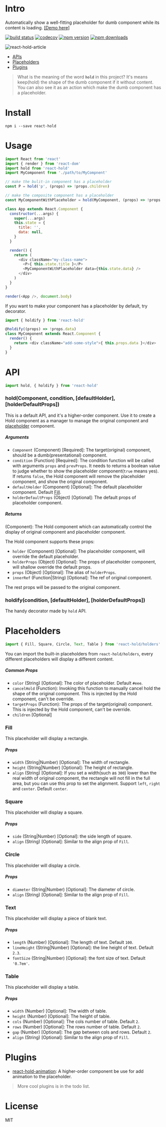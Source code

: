 # Intro

Automatically show a well-fitting placeholder for dumb component while its content is loading. [[Demo here]](http://toplan.github.io/react-hold/)

[![build status](https://travis-ci.org/toplan/react-hold.svg?branch=master)](https://travis-ci.org/toplan/react-hold)
[![codecov](https://codecov.io/gh/toplan/react-hold/branch/master/graph/badge.svg)](https://codecov.io/gh/toplan/react-hold)
[![npm version](https://img.shields.io/npm/v/react-hold.svg)](https://www.npmjs.com/package/react-hold)
[![npm downloads](https://img.shields.io/npm/dm/react-hold.svg)](https://www.npmjs.com/package/react-hold)

![react-hold-article](http://toplan.github.io/img/react-hold-article.gif)

- [APIs](#api)
- [Placeholders](#placeholders)
- [Plugins](#plugins)

> What is the meaning of the word **`hold`** in this project? It's means keep(hold) the shape of the dumb component if it without content. You can also see it as an action which make the dumb component has a placeholder.

# Install

```
npm i --save react-hold
```

# Usage

```js
import React from 'react'
import { render } from 'react-dom'
import hold from 'react-hold'
import MyComponent from './path/to/MyCompnent'

// make the bulit-in component has a placeholder
const P = hold('p', (props) => !props.children)

// make the composite component has a placeholder
const MyComponentWithPlaceholder = hold(MyComponent, (props) => !props.data)

class App extends React.Component {
  constructor(...args) {
    super(...args)
    this.state = {
      title: '',
      data: null,
    }
  }

  render() {
    return (
      <div className="my-class-name">
        <P>{ this.state.title }</P>
        <MyComponentWithPlaceholder data={this.state.data} />
      </div>
    )
  }
}

render(<App />, document.body)
```

If you want to make your component has a placeholder by default, try decorator.

```js
import { holdify } from 'react-hold'

@holdify((props) => !props.data)
class MyComponent extends React.Component {
  render() {
    return <div className="add-some-style">{ this.props.data }</div>
  }
}
```
# API

```js
import hold, { holdify } from 'react-hold'
```

### hold(Component, condition, [defaultHolder], [holderDefaultProps])

This is a default API, and it's a higher-order component.
Use it to create a Hold component as a manager to manage the original component and [placeholder](#placeholders) component.

##### Arguments

- `Component` (Component) [Required]: The target(original) component, should be a dumb(presentational) component.
- `condition` (Function) [Required]: The condition function will be called with arguments `props` and `prevProps`.
It needs to returns a boolean value to judge whether to show the placeholder component(`true` means yes).
If returns `false`, the Hold component will remove the placeholder component, and show the original component.
- `defaultHolder` (Component) [Optional]: The default placeholder component. Default [Fill](#fill).
- `holderDefaultProps` (Object) [Optional]: The default props of placeholder component.

##### Returns

(Component): The Hold component which can automatically control the display of original component and placeholder component.

The Hold component supports these props:
- `holder` (Component) [Optional]: The placeholder component, will override the default placeholder.
- `holderProps` (Object) [Optional]: The props of placeholder component, will shallow override the default props.
- `props` (Object) [Optional]: The alias of `holderProps`.
- `innerRef` (Function|String) [Optional]: The ref of original component.

The rest props will be passed to the original component.

### holdify(condition, [defaultHolder], [holderDefaultProps])

The handy decorator made by `hold` API.

# Placeholders

```js
import { Fill, Square, Circle, Text, Table } from 'react-hold/holders'
```

You can import the built-in placeholders from `react-hold/holders`, every different placeholders will display a different content.

##### Common Props
- `color` (String) [Optional]: The color of placeholder. Default `#eee`.
- `cancelHold` (Function): Invoking this function to manually cancel hold the shape of the original component.
This is injected by the Hold component, can't be override.
- `targetProps` (Function): The props of the target(original) component.
This is injected by the Hold component, can't be override.
- `children` [Optional]

### Fill

This placeholder will display a rectangle.

##### Props
- `width` (String|Number) [Optional]: The width of rectangle.
- `height` (String|Number) [Optional]: The height of rectangle.
- `align` (String) [Optional]: If you set a width(such as `300`) lower than the real width of original component,
the rectangle will not fill in the full area, but you can use this prop to set the alignment.
Support `left`, `right` and `center`. Default `center`.

### Square

This placeholder will display a square.

##### Props
- `side` (String|Number) [Optional]: the side length of square.
- `align` (String) [Optional]: Similar to the align prop of `Fill`.

### Circle

This placeholder will display a circle.

##### Props
- `diameter` (String|Number) [Optional]: The diameter of circle.
- `align` (String) [Optional]: Similar to the align prop of `Fill`.

### Text

This placeholder will display a piece of blank text.

##### Props
- `length` (Number) [Optional]: The length of text. Default `100`.
- `lineHeight` (String|Number) [Optional]: the line height of text. Default `2.3`.
- `fontSize` (String|Number) [Optional]: the font size of text. Default `'0.7em'`.

### Table

This placeholder will display a table.

##### Props
- `width` (Number) [Optional]: The width of table.
- `height` (Number) [Optional]: The height of table.
- `cols` (Number) [Optional]: The cols number of table. Default `2`.
- `rows` (Number) [Optional]: The rows number of table. Default `2`.
- `gap` (Number) [Optional]: The gap between cols and rows. Default `2`.
- `align` (String) [Optional]: Similar to the align prop of `Fill`.

# Plugins

- [react-hold-animation](https://github.com/toplan/react-hold-animation):
A higher-order component be use for add animation to the placeholder.

> More cool plugins is in the todo list.

# License

MIT
